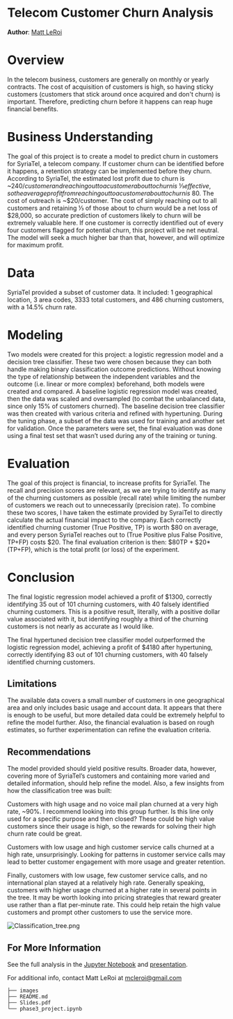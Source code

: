 # Telecom Customer Churn Analysis

**Author**: [Matt LeRoi](mailto:mcleroi@gmail.com) 

# Overview

In the telecom business, customers are generally on monthly or yearly contracts. The cost of acquisition of customers is high, so having sticky customers (customers that stick around once acquired and don't churn) is important. Therefore, predicting churn before it happens can reap huge financial benefits.

# Business Understanding

The goal of this project is to create a model to predict churn in customers for SyriaTel, a telecom company. If customer churn can be identified before it happens, a retention strategy can be implemented before they churn. According to SyriaTel, the estimated lost profit due to churn is ~$240/customer and reaching out to a customer about to churn is ~⅓ effective, so the average profit from reaching out to a customer about to churn is ~$80. The cost of outreach is ~$20/customer. The cost of simply reaching out to all customers and retaining ⅓ of those about to churn would be a net loss of $28,000, so accurate prediction of customers likely to churn will be extremely valuable here. If one customer is correctly identified out of every four customers flagged for potential churn, this project will be net neutral. The model will seek a much higher bar than that, however, and will optimize for maximum profit.

# Data
SyriaTel provided a subset of customer data. It included: 1 geographical location, 3 area codes, 3333 total customers, and 486 churning customers, with a 14.5% churn rate.

# Modeling

Two models were created for this project: a logistic regression model and a decision tree classifier. These two were chosen because they can both handle making binary classification outcome predictions. Without knowing the type of relationship between the independent variables and the outcome (i.e. linear or more complex) beforehand, both models were created and compared. A baseline logistic regression model was created, then the data was scaled and oversampled (to combat the unbalanced data, since only 15% of customers churned). The baseline decision tree classifier was then created with various criteria and refined with hypertuning. During the tuning phase, a subset of the data was used for training and another set for validation. Once the parameters were set, the final evaluation was done using a final test set that wasn’t used during any of the training or tuning.

# Evaluation

The goal of this project is financial, to increase profits for SyriaTel. The recall and precision scores are relevant, as we are trying to identify as many of the churning customers as possible (recall rate) while limiting the number of customers we reach out to unnecessarily (precision rate). To combine these two scores, I have taken the estimate provided by SyraiTel to directly calculate the actual financial impact to the company. Each correctly identified churning customer (True Positive, TP) is worth $80 on average, and every person SyriaTel reaches out to (True Positive plus False Positive, TP+FP) costs $20. The final evaluation criterion is then: $80TP + $20*(TP+FP), which is the total profit (or loss) of the experiment.


# Conclusion

The final logistic regression model achieved a profit of $1300, correctly identifying 35 out of 101 churning customers, with 40 falsely identified churning customers. This is a positive result, literally, with a positive dollar value associated with it, but identifying roughly a third of the churning customers is not nearly as accurate as I would like.

The final hypertuned decision tree classifier model outperformed the logistic regression model, achieving a profit of $4180 after hypertuning, correctly identifying 83 out of 101 churning customers, with 40 falsely identified churning customers. 

## Limitations

The available data covers a small number of customers in one geographical area and only includes basic usage and account data. It appears that there is enough to be useful, but more detailed data could be extremely helpful to refine the model further. Also, the financial evaluation is based on rough estimates, so further experimentation can refine the evaluation criteria.

## Recommendations

The model provided should yield positive results. Broader data, however, covering more of SyriaTel’s customers and containing more varied and detailed information, should help refine the model. Also, a few insights from how the classification tree was built:

Customers with high usage and no voice mail plan churned at a very high rate, ~90%. I recommend looking into this group further. Is this line only used for a specific purpose and then closed? These could be high value customers since their usage is high, so the rewards for solving their high churn rate could be great.

Customers with low usage and high customer service calls churned at a high rate, unsurprisingly. Looking for patterns in customer service calls may lead to better customer engagement with more usage and greater retention.

Finally, customers with low usage, few customer service calls, and no international plan stayed at a relatively high rate. Generally speaking, customers with higher usage churned at a higher rate in several points in the tree. It may be worth looking into pricing strategies that reward greater use rather than a flat per-minute rate. This could help retain the high value customers and prompt other customers to use the service more.

![Classification_tree.png](./images/Classification_tree.png)

## For More Information

See the full analysis in the [Jupyter Notebook](./phase3_project.ipynb) and [presentation](./Slides.pdf).

For additional info, contact Matt LeRoi at [mcleroi@gmail.com](mailto:mcleroi@gmail.com)

```
├── images
├── README.md
├── Slides.pdf
└── phase3_project.ipynb
``` 
